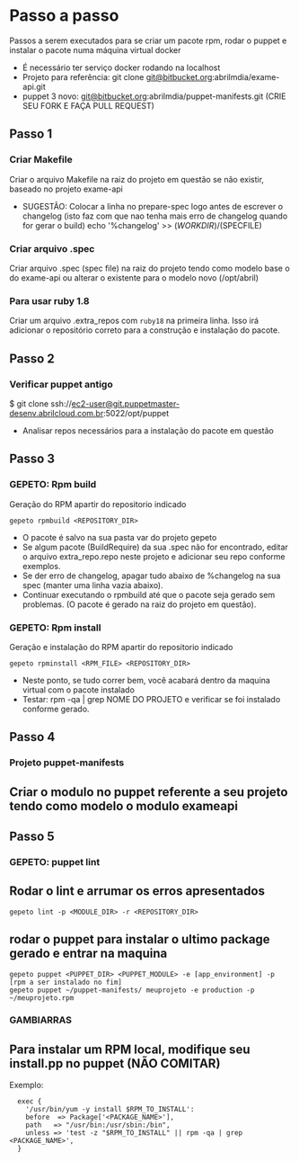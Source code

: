# Passo a passo
Passos a serem executados para se criar um pacote rpm, rodar o puppet e instalar o pacote numa máquina virtual docker
* É necessário ter serviço docker rodando na localhost
* Projeto para referência: git clone git@bitbucket.org:abrilmdia/exame-api.git
* puppet 3 novo: git@bitbucket.org:abrilmdia/puppet-manifests.git (CRIE SEU FORK E FAÇA PULL REQUEST)

## Passo 1

### Criar Makefile
Criar o arquivo Makefile na raiz do projeto em questão se não existir, baseado no projeto exame-api

- SUGESTÃO:
Colocar a linha no prepare-spec logo antes de escrever o changelog (isto faz com que nao tenha mais erro de changelog quando for gerar o build)
echo '%changelog' >> $(WORKDIR)/$(SPECFILE)

### Criar arquivo .spec
Criar arquivo .spec (spec file) na raiz do projeto tendo como modelo base o do exame-api ou alterar o existente para o modelo novo (/opt/abril)

### Para usar ruby 1.8
Criar um arquivo .extra_repos com `ruby18` na primeira linha. Isso irá adicionar o repositório correto para a construção e instalação do pacote.


## Passo 2

### Verificar puppet antigo
$ git clone ssh://ec2-user@git.puppetmaster-desenv.abrilcloud.com.br:5022/opt/puppet

- Analisar repos necessários para a instalação do pacote em questão


## Passo 3

### GEPETO: Rpm build
Geração do RPM apartir do repositorio indicado

    gepeto rpmbuild <REPOSITORY_DIR>

- O pacote é salvo na sua pasta var do projeto gepeto
- Se algum pacote (BuildRequire) da sua .spec não for encontrado, editar o arquivo extra_repo.repo neste projeto e adicionar seu repo conforme exemplos.
- Se der erro de changelog, apagar tudo abaixo de %changelog na sua spec (manter uma linha vazia abaixo).
- Continuar executando o rpmbuild até que o pacote seja gerado sem problemas. (O pacote é gerado na raiz do projeto em questão).


### GEPETO: Rpm install
Geração e instalação do RPM apartir do repositorio indicado

    gepeto rpminstall <RPM_FILE> <REPOSITORY_DIR>

- Neste ponto, se tudo correr bem, você acabará dentro da maquina virtual com o pacote instalado
- Testar: rpm -qa | grep NOME DO PROJETO e verificar se foi instalado conforme gerado.


## Passo 4

### Projeto puppet-manifests

## Criar o modulo no puppet referente a seu projeto tendo como modelo o modulo exameapi

## Passo 5

### GEPETO: puppet lint

## Rodar o lint e arrumar os erros apresentados
    gepeto lint -p <MODULE_DIR> -r <REPOSITORY_DIR>

## rodar o puppet para instalar o ultimo package gerado e entrar na maquina
    gepeto puppet <PUPPET_DIR> <PUPPET_MODULE> -e [app_environment] -p [rpm a ser instalado no fim]
    gepeto puppet ~/puppet-manifests/ meuprojeto -e production -p ~/meuprojeto.rpm




### GAMBIARRAS

## Para instalar um RPM local, modifique seu install.pp no puppet (NÃO COMITAR)
Exemplo:

```
  exec {
    '/usr/bin/yum -y install $RPM_TO_INSTALL':
    before  => Package['<PACKAGE_NAME>'],
    path   => "/usr/bin:/usr/sbin:/bin",
    unless => 'test -z "$RPM_TO_INSTALL" || rpm -qa | grep <PACKAGE_NAME>',
  }
```
